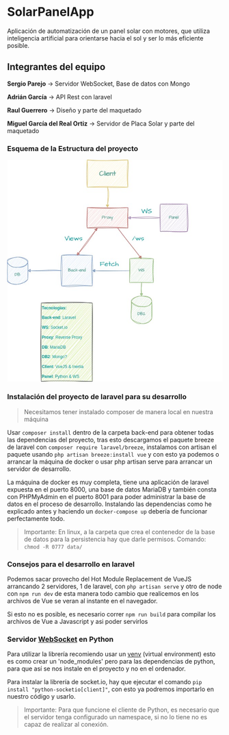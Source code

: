 # SolarPanelApp

Aplicación de automatización de un panel solar con motores, que utiliza inteligencia artificial para orientarse hacia el sol y ser lo más eficiente posible.

## Integrantes del equipo

**Sergio Parejo** -> Servidor WebSocket, Base de datos con Mongo

**Adrián García** -> API Rest con laravel

**Raul Guerrero** -> Diseño y parte del maquetado

**Miguel García del Real Ortiz** -> Servidor de Placa Solar y parte del maquetado

### Esquema de la Estructura del proyecto

![Imagen con la estructura del proyecto](Architecture.jpg)

### Instalación del proyecto de laravel para su desarrollo

> Necesitamos tener instalado composer de manera local en nuestra máquina

Usar `composer install` dentro de la carpeta back-end para obtener todas las dependencias del proyecto, tras esto descargamos el paquete breeze de laravel con `composer require laravel/breeze`, instalamos con artisan el paquete usando `php artisan breeze:install vue` y con esto ya podemos o arrancar la máquina de docker o usar php artisan serve para arrancar un servidor de desarrollo.

La máquina de docker es muy completa, tiene una aplicación de laravel expuesta en el puerto 8000, una base de datos MariaDB y también consta con PHPMyAdmin en el puerto 8001 para poder administrar la base de datos en el proceso de desarrollo. Instalando las dependencias como he explicado antes y haciendo un `docker-compose up` debería de funcionar perfectamente todo.

> Importante: En linux, a la carpeta que crea el contenedor de la base de datos para la persistencia hay que darle permisos. Comando: `chmod -R 0777 data/`

### Consejos para el desarrollo en laravel

Podemos sacar provecho del Hot Module Replacement de VueJS arrancando 2 servidores, 1 de laravel, con `php artisan serve` y otro de node con `npm run dev` de esta manera todo cambio que realicemos en los archivos de Vue se veran al instante en el navegador.

Si esto no es posible, es necesario correr `npm run build` para compilar los archivos de Vue a Javascript y asi poder servirlos

### Servidor [WebSocket](https://python-socketio.readthedocs.io/en/latest/client.html#installation) en Python

Para utilizar la librería recomiendo usar un [venv](https://docs.python.org/3/library/venv.html) (virtual environment) esto es como crear un 'node_modules' pero para las dependencias de python, para que así se nos instale en el proyecto y no en el ordenador.

Para instalar la librería de socket.io, hay que ejecutar el comando `pip install "python-socketio[client]"`, con esto ya podremos importarlo en nuestro código y usarlo.

> Importante: Para que funcione el cliente de Python, es necesario que el servidor tenga configurado un namespace, si no lo tiene no es capaz de realizar al conexión.
